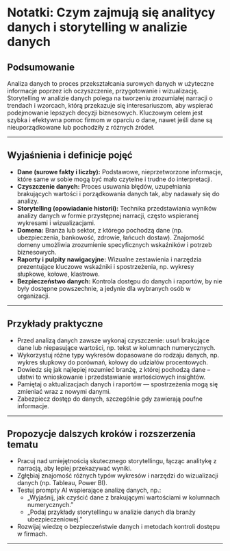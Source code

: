 # Notatki: Czym zajmują się analitycy danych i storytelling w analizie danych

## Podsumowanie  

Analiza danych to proces przekształcania surowych danych w użyteczne informacje poprzez ich oczyszczenie, przygotowanie i wizualizację. Storytelling w analizie danych polega na tworzeniu zrozumiałej narracji o trendach i wzorcach, którą przekazuje się interesariuszom, aby wspierać podejmowanie lepszych decyzji biznesowych. Kluczowym celem jest szybka i efektywna pomoc firmom w oparciu o dane, nawet jeśli dane są nieuporządkowane lub pochodziły z różnych źródeł.

***

## Wyjaśnienia i definicje pojęć

- **Dane (surowe fakty i liczby):** Podstawowe, nieprzetworzone informacje, które same w sobie mogą być mało czytelne i trudne do interpretacji.  
- **Czyszczenie danych:** Proces usuwania błędów, uzupełniania brakujących wartości i porządkowania danych tak, aby nadawały się do analizy.  
- **Storytelling (opowiadanie historii):** Technika przedstawiania wyników analizy danych w formie przystępnej narracji, często wspieranej wykresami i wizualizacjami.  
- **Domena:** Branża lub sektor, z którego pochodzą dane (np. ubezpieczenia, bankowość, zdrowie, łańcuch dostaw). Znajomość domeny umożliwia zrozumienie specyficznych wskaźników i potrzeb biznesowych.  
- **Raporty i pulpity nawigacyjne:** Wizualne zestawienia i narzędzia prezentujące kluczowe wskaźniki i spostrzeżenia, np. wykresy słupkowe, kołowe, klastrowe.  
- **Bezpieczeństwo danych:** Kontrola dostępu do danych i raportów, by nie były dostępne powszechnie, a jedynie dla wybranych osób w organizacji.  

***

## Przykłady praktyczne

- Przed analizą danych zawsze wykonaj czyszczenie: usuń brakujące dane lub niepasujące wartości, np. tekst w kolumnach numerycznych.  
- Wykorzystuj różne typy wykresów dopasowane do rodzaju danych, np. wykres słupkowy do porównań, kołowy do udziałów procentowych.  
- Dowiedz się jak najlepiej rozumieć branżę, z której pochodzą dane – ułatwi to wnioskowanie i przedstawianie wartościowych insightów.  
- Pamiętaj o aktualizacjach danych i raportów — spostrzeżenia mogą się zmieniać wraz z nowymi danymi.  
- Zabezpiecz dostęp do danych, szczególnie gdy zawierają poufne informacje.  

***

## Propozycje dalszych kroków i rozszerzenia tematu

- Pracuj nad umiejętnością skutecznego storytellingu, łącząc analitykę z narracją, aby lepiej przekazywać wyniki.  
- Zgłębiaj znajomość różnych typów wykresów i narzędzi do wizualizacji danych (np. Tableau, Power BI).  
- Testuj prompty AI wspierające analizę danych, np.:  
  - „Wyjaśnij, jak czyścić dane z brakującymi wartościami w kolumnach numerycznych.”  
  - „Podaj przykłady storytellingu w analizie danych dla branży ubezpieczeniowej.”  
- Rozwijaj wiedzę o bezpieczeństwie danych i metodach kontroli dostępu w firmach.  

***

